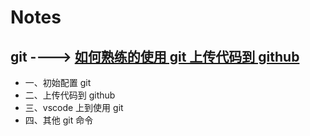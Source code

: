# Notes

## git ----> [如何熟练的使用 git 上传代码到 github](https://github.com/SHUNLU-1/Notes/tree/main/git)

- 一、初始配置 git
- 二、上传代码到 github
- 三、vscode 上到使用 git
- 四、其他 git 命令
